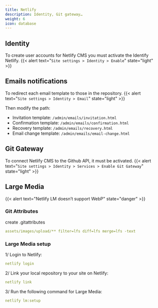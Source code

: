 ```yaml
---
title: Netlify
description: Identity, Git gateway…
weight: 6
icon: database
---
```


## Identity

To create user accounts for Netlify CMS you must activate the Identify Netlify.
{{< alert text="`Site settings > Identity > Enable`" state="light" >}}

## Emails notifications

To redirect each email template to those in the repository.
{{< alert text="`Site settings > Identity > Email`" state="light" >}}

Then modify the path:

- Invitation template: `/admin/emails/invitation.html`
- Confirmation template: `/admin/emails/confirmation.html`
- Recovery template: `/admin/emails/recovery.html`
- Email change template: `/admin/emails/email-change.html`

## Git Gateway

To connect Netlify CMS to the Github API, it must be activated.
{{< alert text="`Site settings > Identity > Services > Enable Git Gateway`" state="light" >}}

## Large Media

{{< alert text="Netlify LM doesn’t support WebP" state="danger" >}}

### Git Attributes

create .gitattributes

```yml
assets/images/upload/** filter=lfs diff=lfs merge=lfs -text
```

### Large Media setup

1/ Login to Netlify:

```yml
netlify login
```

2/ Link your local repository to your site on Netlify:

```yml
netlify link
```

3/ Run the following command for Large Media:

```yml
netlify lm:setup
```

